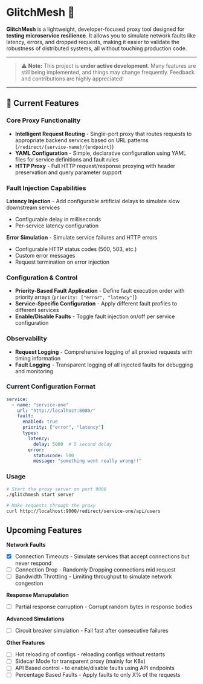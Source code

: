 # GlitchMesh 🧪

**GlitchMesh** is a lightweight, developer-focused proxy tool designed for **testing microservice resilience**. It allows you to simulate network faults like latency, errors, and dropped requests, making it easier to validate the robustness of distributed systems, all without touching production code.

---
> ⚠️ **Note:** This project is **under active development**. Many features are still being implemented, and things may change frequently. Feedback and contributions are highly appreciated!
---


## 🚀 Current Features

### Core Proxy Functionality
- **Intelligent Request Routing** - Single-port proxy that routes requests to appropriate backend services based on URL patterns (`/redirect/{service-name}/{endpoint}`)
- **YAML Configuration** - Simple, declarative configuration using YAML files for service definitions and fault rules
- **HTTP Proxy** - Full HTTP request/response proxying with header preservation and query parameter support

### Fault Injection Capabilities
 **Latency Injection** - Add configurable artificial delays to simulate slow downstream services
  - Configurable delay in milliseconds
  - Per-service latency configuration
  
 **Error Simulation** - Simulate service failures and HTTP errors
  - Configurable HTTP status codes (500, 503, etc.)
  - Custom error messages
  - Request termination on error injection

### Configuration & Control
- **Priority-Based Fault Application** - Define fault execution order with priority arrays (`priority: ["error", "latency"]`)
- **Service-Specific Configuration** - Apply different fault profiles to different services
- **Enable/Disable Faults** - Toggle fault injection on/off per service configuration

### Observability
- **Request Logging** - Comprehensive logging of all proxied requests with timing information
- **Fault Logging** - Transparent logging of all injected faults for debugging and monitoring

### Current Configuration Format

```yaml
service:
  - name: "service-one"
    url: "http://localhost:8080/"
    fault:
      enabled: true
      priority: ["error", "latency"]
      types:
        latency:
          delay: 5000  # 5 second delay
        error:
          statuscode: 500
          message: "something went really wrong!!"
```

### Usage

```bash
# Start the proxy server on port 9000
./glitchmesh start server

# Make requests through the proxy
curl http://localhost:9000/redirect/service-one/api/users
```

## Upcoming Features

**Network Faults**
  - [x] Connection Timeouts - Simulate services that accept connections but never respond
  - [ ] Connection Drop - Randomly Dropping connections mid request
  - [ ] Bandwidth Throttling - Limiting throughput to simulate network congestion

**Response Manupulation**
  - [ ] Partial response corruption - Corrupt random bytes in response bodies

**Advanced Simulations**
  - [ ] Circuit breaker simulation - Fail fast after consecutive failures

**Other Features**
  - [ ] Hot reloading of configs - reloading configs without restarts
  - [ ] Sidecar Mode for transparent proxy (mainly for K8s)
  - [ ] API Based control - to enable/disable faults using API endpoints
  - [ ] Percentage Based Faults - Apply faults to only X% of the requests
